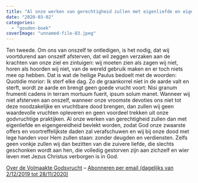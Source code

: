 ```yaml
---
title: "Al onze werken van gerechtigheid zullen met eigenliefde en eigengereidheid bevlekt worden"
date: "2020-03-02"
categories: 
  - "gouden-boek"
coverImage: "unnamed-file-83.jpeg"
---
```


Ten tweede. Om ons van onszelf te ontledigen, is het nodig, dat wij voortdurend aan onszelf afsterven, dat wil zeggen verzaken aan de krachten van onze ziel en zintuigen: wij moeten zien als zagen wij niet, horen als hoorden wij niet, van de wereld gebruik maken en er toch niets mee op hebben. Dat is wat de heilige Paulus bedoelt met de woorden: Quotidie morior: Ik sterf elke dag. Zo de graankorrel niet in de aarde valt en sterft, wordt ze aarde en brengt geen goede vrucht voort: Nisi granum frumenti cadens in terram mortuum fuerit, ipsum solum manet. Wanneer wij niet afsterven aan onszelf, wanneer onze vroomste devoties ons niet tot deze noodzakelijke en vruchtbare dood brengen, dan zullen wij geen waardevolle vruchten opleveren en geen voordeel trekken uit onze godvruchtige praktijken. Al onze werken van gerechtigheid zullen dan met eigenliefde en eigengereidheid bevlekt worden, zodat God onze zwaarste offers en voortreffelijkste daden zal verafschuwen en wij bij onze dood met lege handen voor Hem zullen staan: zonder deugden en verdiensten. Zelfs geen vonkje zullen wij dan bezitten van die zuivere liefde, die slechts geschonken wordt aan hen, die volledig gestorven zijn aan zichzelf en wier leven met Jezus Christus verborgen is in God.

[Over de Volmaakte Godsvrucht](/blog/een-jaar-lang-volmaakte-godsvrucht/) – [Abonneren per email (dagelijks van 2/12/2019 tot 28/11/2020)](http://eepurl.com/9RKvX)
